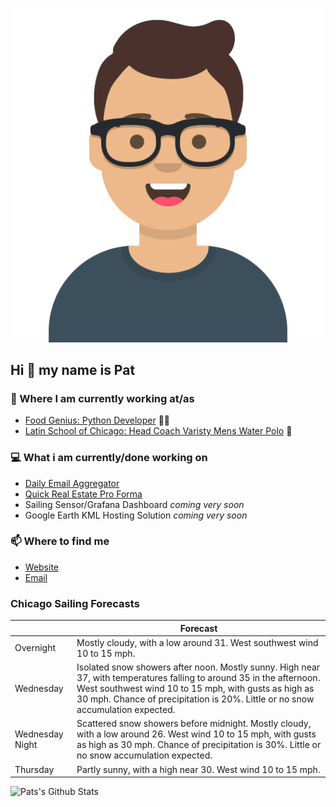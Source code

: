 [![Social banner for p-j-falconer](https://raw.githubusercontent.com/P-J-FALCONER/P-J-FALCONER/master/assets/avataaars.svg)](https://patfalconer.com/)
## Hi :wave: my name is Pat

### 💼 Where I am currently working at/as
- [Food Genius: Python Developer](https://getfoodgenius.com/) 🍔🐍
- [Latin School of Chicago: Head Coach Varisty Mens Water Polo](https://www.latinschool.org/) 🤽


### 💻 What i am currently/done working on
 - [Daily Email Aggregator](https://github.com/P-J-FALCONER/dott_daily_mail)
 - [Quick Real Estate Pro Forma](https://github.com/P-J-FALCONER/henry)
 - Sailing Sensor/Grafana Dashboard *coming very soon*
 - Google Earth KML Hosting Solution *coming very soon*

### 📫 Where to find me
 - [Website](https://patfalconer.com/)
 - [Email](mailto:patrick.j.falconer@gmail.com)


### Chicago Sailing Forecasts
|   | Forecast  |
|---|---|
| Overnight | Mostly cloudy, with a low around 31. West southwest wind 10 to 15 mph. |
| Wednesday | Isolated snow showers after noon. Mostly sunny. High near 37, with temperatures falling to around 35 in the afternoon. West southwest wind 10 to 15 mph, with gusts as high as 30 mph. Chance of precipitation is 20%. Little or no snow accumulation expected. |
| Wednesday Night | Scattered snow showers before midnight. Mostly cloudy, with a low around 26. West wind 10 to 15 mph, with gusts as high as 30 mph. Chance of precipitation is 30%. Little or no snow accumulation expected. |
| Thursday | Partly sunny, with a high near 30. West wind 10 to 15 mph. |

![Pats's Github Stats](https://github-readme-stats.vercel.app/api?username=p-j-falconer&show_icons=true&theme=radical)
